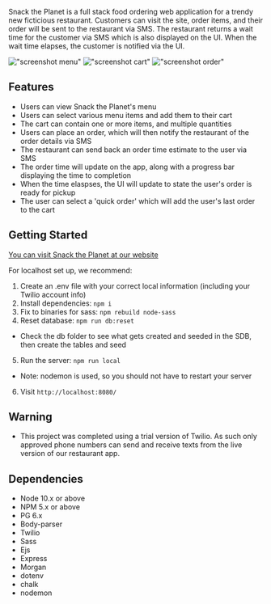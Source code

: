 Snack the Planet is a full stack food ordering web application for a trendy new ficticious restaurant. Customers can visit the site, order items, and their order will be sent to the restaurant via SMS. The restaurant returns a wait time for the customer via SMS which is also displayed on the UI. When the wait time elapses, the customer is notified via the UI. 

!["screenshot menu"]()
!["screenshot cart"]()
!["screenshot order"]()

## Features

- Users can view Snack the Planet's menu
- Users can select various menu items and add them to their cart
- The cart can contain one or more items, and multiple quantities
- Users can place an order, which will then notify the restaurant of the order details via SMS
- The restaurant can send back an order time estimate to the user via SMS
- The order time will update on the app, along with a progress bar displaying the time to completion
- When the time elaspses, the UI will update to state the user's order is ready for pickup
- The user can select a 'quick order' which will add the user's last order to the cart

## Getting Started

[You can visit Snack the Planet at our website](http://snack-the-planet.herokuapp.com/)

For localhost set up, we recommend:

1. Create an .env file with your correct local information (including your Twilio account info)
2. Install dependencies: `npm i`
3. Fix to binaries for sass: `npm rebuild node-sass`
4. Reset database: `npm run db:reset`
  - Check the db folder to see what gets created and seeded in the SDB, then create the tables and seed
5. Run the server: `npm run local`
  - Note: nodemon is used, so you should not have to restart your server
6. Visit `http://localhost:8080/`

## Warning

- This project was completed using a trial version of Twilio. As such only approved phone numbers can send and receive texts from the live version of our restaurant app.

## Dependencies

- Node 10.x or above
- NPM 5.x or above
- PG 6.x
- Body-parser
- Twilio
- Sass
- Ejs
- Express
- Morgan
- dotenv
- chalk
- nodemon

